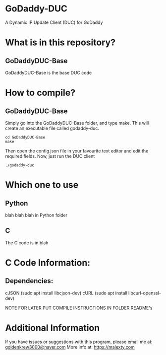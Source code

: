 # GoDaddy-DUC
A Dynamic IP Update Client (DUC) for GoDaddy

# What is in this repository?
## GoDaddyDUC-Base
GoDaddyDUC-Base is the base DUC code

# How to compile?
## GoDaddyDUC-Base
Simply go into the GoDaddyDUC-Base folder, and type make.
This will create an executable file called godaddy-duc.
```
cd GoDaddyDUC-Base
make
```
Then open the config.json file in your favourite text editor and edit the required fields.
Now, just run the DUC client
```
./godaddy-duc
```


# Which one to use
## Python
blah blah blah in Python folder
## C
The C code is in blah

# C Code Information:
## Dependencies:
cJSON (sudo apt install libcjson-dev)
cURL (sudo apt install libcurl-openssl-dev)

NOTE FOR LATER PUT COMPILE INSTRUCTIONS IN FOLDER README's

# Additional Information
If you have issues or suggestions with this program, please email me at: goldenkrew3000@naver.com
More info at: https://malexty.com
